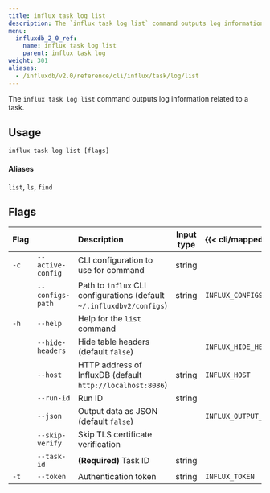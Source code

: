 ```yaml
---
title: influx task log list
description: The `influx task log list` command outputs log information related to a task.
menu:
  influxdb_2_0_ref:
    name: influx task log list
    parent: influx task log
weight: 301
aliases:
  - /influxdb/v2.0/reference/cli/influx/task/log/list
---
```


The `influx task log list` command outputs log information related to a task.

## Usage
```
influx task log list [flags]
```

#### Aliases
`list`, `ls`, `find`

## Flags
| Flag |                   | Description                                                           | Input type  | {{< cli/mapped >}}    |
|:---- |:---               |:-----------                                                           |:----------: |:------------------    |
| `-c` | `--active-config` | CLI configuration to use for command                                  | string      |                       |
|      | `--configs-path`  | Path to `influx` CLI configurations (default `~/.influxdbv2/configs`) | string      |`INFLUX_CONFIGS_PATH`  |
| `-h` | `--help`          | Help for the `list` command                                           |             |                       |
|      | `--hide-headers`  | Hide table headers (default `false`)                                  |             | `INFLUX_HIDE_HEADERS` |
|      | `--host`          | HTTP address of InfluxDB (default `http://localhost:8086`)            | string      | `INFLUX_HOST`         |
|      | `--run-id`        | Run ID                                                                | string      |                       |
|      | `--json`          | Output data as JSON (default `false`)                                 |             | `INFLUX_OUTPUT_JSON`  |
|      | `--skip-verify`   | Skip TLS certificate verification                                     |             |                       |
|      | `--task-id`       | **(Required)** Task ID                                                | string      |                       |
| `-t` | `--token`         | Authentication token                                                  | string      | `INFLUX_TOKEN`        |
